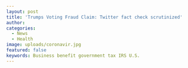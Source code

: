 ```yaml
---
layout: post
title: 'Trumps Voting Fraud Claim: Twitter fact check scrutinized'
author:
categories:
  - News
  - Health
image: uploads/coronavir.jpg
featured: false
keywords: Business benefit government tax IRS U.S.
---
```


